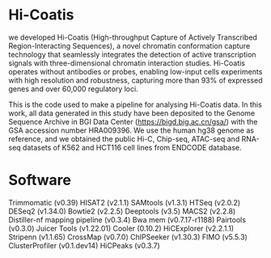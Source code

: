 # Hi-Coatis
we developed Hi-Coatis (High-throughput Capture of Actively Transcribed Region-Interacting Sequences), a novel chromatin conformation capture technology that seamlessly integrates the detection of active transcription signals with three-dimensional chromatin interaction studies. Hi-Coatis operates without antibodies or probes, enabling low-input cells experiments with high resolution and robustness, capturing more than 93% of expressed genes and over 60,000 regulatory loci. 

This is the code used to make a pipeline for analysing Hi-Coatis data. In this work, all data generated in this study have been deposited to the Genome Sequence Archive in BGI Data Center (https://bigd.big.ac.cn/gsa/) with the GSA accession number HRA009396. We use the human hg38 genome as reference, and we obtained the public Hi-C, Chip-seq, ATAC-seq and RNA-seq datasets of  K562 and HCT116 cell lines from ENDCODE database.

# Software
Trimmomatic (v0.39)
HISAT2 (v2.1.1)
SAMtools (v1.3.1)
HTSeq (v2.0.2)
DESeq2 (v1.34.0)
Bowtie2 (v2.2.5)
Deeptools (v3.5)
MACS2 (v2.2.8)
Distiller-nf mapping pipeline (v0.3.4)
Bwa mem (v0.7.17-r1188)
Pairtools (v0.3.0)
Juicer Tools (v1.22.01)
Cooler (0.10.2)
HiCExplorer (v2.2.1.1)
Stripenn (v1.1.65)
CrossMap (v0.7.0)
ChIPSeeker (v1.30.3)
FIMO (v5.5.3)
ClusterProfiler (v0.1.dev14)
HiCPeaks (v0.3.7)
